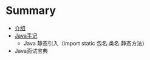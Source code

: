 # Summary

* [介绍](README.md)
* [Java手记](chapter1.md)
  * Java 静态引入（import static 包名.类名.静态方法）
* Java面试宝典

